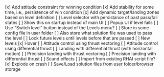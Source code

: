 [x] Add attitude constraint for winning condition
    [x] Add stability for some time, i.e., persistence of win condition
[x] Add dynamic target/landing zones based on level definition
[ ] Level selector with persistance of past pass/fail states
    [ ] Show this on startup instead of main UI
    [ ] Popup UI if level fails
    [ ] Use "Switch level" button instead of the Levels menu?
    [ ] Store in some config file in user folder
    [ ] Also store what solution file was used to pass the level
    [ ] Lock future levels until levels before that are passed
[ ] New levels
    [x] Hover
    [ ] Attitude control using thrust vectoring
    [ ] Attitude control using differential thrust
    [ ] Landing with differential thrust (with horizontal motion)
    [ ] Precision landing with thrust vectoring
    [ ] Precision landing with differential thrust
[ ] Sound effects
[ ] Import from existing RHAI script file?
[x] Explode on crash
[ ] Save/Load solution files from user folder/browser storage
